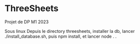 # ThreeSheets
Projet de DP M1 2023

Sous linux 
Depuis le directory threesheets,
installer la db, lancer ./install_database.sh,
puis npm install,
et lancer node .
.
